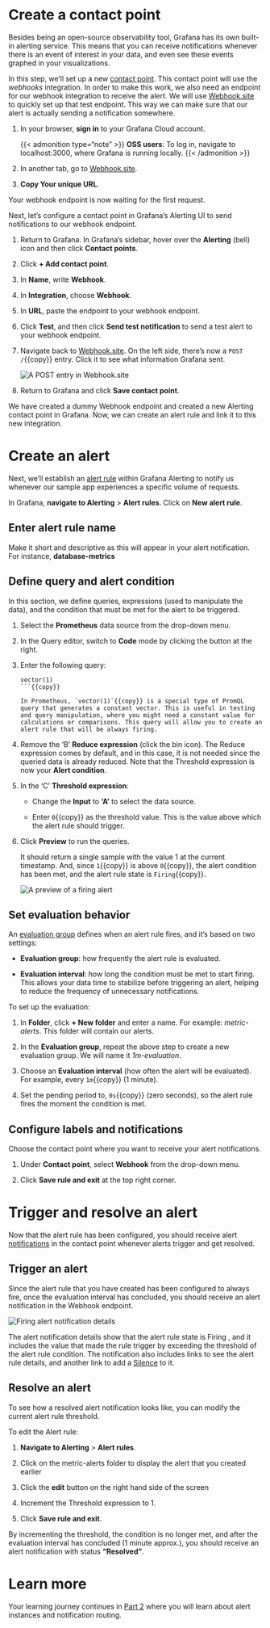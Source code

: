 # Create a contact point

Besides being an open-source observability tool, Grafana has its own built-in alerting service. This means that you can receive notifications whenever there is an event of interest in your data, and even see these events graphed in your visualizations.

In this step, we’ll set up a new [contact point](https://grafana.com/docs/grafana/latest/alerting/configure-notifications/manage-contact-points/integrations/webhook-notifier/). This contact point will use the _webhooks_ integration. In order to make this work, we also need an endpoint for our webhook integration to receive the alert. We will use [Webhook.site](https://webhook.site/) to quickly set up that test endpoint. This way we can make sure that our alert is actually sending a notification somewhere.

1. In your browser, **sign in** to your Grafana Cloud account.

   {{< admonition type=“note” >}}
   **OSS users**: To log in, navigate to localhost:3000, where Grafana is running locally.
   {{< /admonition >}}

1. In another tab, go to [Webhook.site](https://webhook.site/).

1. **Copy Your unique URL**.

Your webhook endpoint is now waiting for the first request.

Next, let’s configure a contact point in Grafana’s Alerting UI to send notifications to our webhook endpoint.

1. Return to Grafana. In Grafana’s sidebar, hover over the **Alerting** (bell) icon and then click **Contact points**.

1. Click **+ Add contact point**.

1. In **Name**, write **Webhook**.

1. In **Integration**, choose **Webhook**.

1. In **URL**, paste the endpoint to your webhook endpoint.

1. Click **Test**, and then click **Send test notification** to send a test alert to your webhook endpoint.

1. Navigate back to [Webhook.site](https://webhook.site/). On the left side, there’s now a `POST /`{{copy}} entry. Click it to see what information Grafana sent.

   ![A POST entry in Webhook.site](https://grafana.com/media/docs/alerting/alerting-webhook-detail.png)

1. Return to Grafana and click **Save contact point**.

We have created a dummy Webhook endpoint and created a new Alerting contact point in Grafana. Now, we can create an alert rule and link it to this new integration.

# Create an alert

Next, we’ll establish an [alert rule](http://grafana.com/docs/grafana/next/alerting/fundamentals/alert-rule-evaluation/) within Grafana Alerting to notify us whenever our sample app experiences a specific volume of requests.

In Grafana, **navigate to Alerting** > **Alert rules**. Click on **New alert rule**.

## Enter alert rule name

Make it short and descriptive as this will appear in your alert notification. For instance, **database-metrics**

## Define query and alert condition

In this section, we define queries, expressions (used to manipulate the data), and the condition that must be met for the alert to be triggered.

1. Select the **Prometheus** data source from the drop-down menu.

1. In the Query editor, switch to **Code** mode by clicking the button at the right.

1. Enter the following query:

   ```promql
   vector(1)
   ```{{copy}}

   In Prometheus, `vector(1)`{{copy}} is a special type of PromQL query that generates a constant vector. This is useful in testing and query manipulation, where you might need a constant value for calculations or comparisons. This query will allow you to create an alert rule that will be always firing.

1. Remove the ‘B’ **Reduce expression** (click the bin icon). The Reduce expression comes by default, and in this case, it is not needed since the queried data is already reduced. Note that the Threshold expression is now your **Alert condition**.

1. In the ‘C’ **Threshold expression**:

   - Change the **Input** to **‘A’** to select the data source.

   - Enter `0`{{copy}} as the threshold value. This is the value above which the alert rule should trigger.

1. Click **Preview** to run the queries.

   It should return a single sample with the value 1 at the current timestamp. And, since `1`{{copy}} is above `0`{{copy}}, the alert condition has been met, and the alert rule state is `Firing`{{copy}}.

   ![A preview of a firing alert](https://grafana.com/media/docs/alerting/alerting-always-firing-alert.png)

## Set evaluation behavior

An [evaluation group](https://grafana.com/docs/grafana/latest/alerting/fundamentals/alert-rules/rule-evaluation/) defines when an alert rule fires, and it’s based on two settings:

- **Evaluation group**: how frequently the alert rule is evaluated.

- **Evaluation interval**: how long the condition must be met to start firing. This allows your data time to stabilize before triggering an alert, helping to reduce the frequency of unnecessary notifications.

To set up the evaluation:

1. In **Folder**, click **+ New folder** and enter a name. For example: _metric-alerts_. This folder will contain our alerts.

1. In the **Evaluation group**, repeat the above step to create a new evaluation group. We will name it _1m-evaluation_.

1. Choose an **Evaluation interval** (how often the alert will be evaluated).
   For example, every `1m`{{copy}} (1 minute).

1. Set the pending period to, `0s`{{copy}} (zero seconds), so the alert rule fires the moment the condition is met.

## Configure labels and notifications

Choose the contact point where you want to receive your alert notifications.

1. Under **Contact point**, select **Webhook** from the drop-down menu.

1. Click **Save rule and exit** at the top right corner.

# Trigger and resolve an alert

Now that the alert rule has been configured, you should receive alert [notifications](http://grafana.com/docs/grafana/next/alerting/fundamentals/alert-rule-evaluation/state-and-health/#notifications) in the contact point whenever alerts trigger and get resolved.

## Trigger an alert

Since the alert rule that you have created has been configured to always fire, once the evaluation interval has concluded, you should receive an alert notification in the Webhook endpoint.

![Firing alert notification details](https://grafana.com/media/docs/alerting/alerting-webhook-firing-alert.png)

The alert notification details show that the alert rule state is Firing , and it includes the value that made the rule trigger by exceeding the threshold of the alert rule condition. The notification also includes links to see the alert rule details, and another link to add a [Silence](http://grafana.com/docs/grafana/next/alerting/configure-notifications/create-silence/) to it.

## Resolve an alert

To see how a resolved alert notification looks like, you can modify the current alert rule threshold.

To edit the Alert rule:

1. **Navigate to Alerting** > **Alert rules**.

1. Click on the metric-alerts folder to display the alert that you created earlier

1. Click the **edit** button on the right hand side of the screen

1. Increment the Threshold expression to 1.

1. Click **Save rule and exit**.

By incrementing the threshold, the condition is no longer met, and after the evaluation interval has concluded (1 minute approx.), you should receive an alert notification with status **“Resolved”**.

# Learn more

Your learning journey continues in [Part 2](http://grafana.com/tutorials/alerting-get-started-pt2/) where you will learn about alert instances and notification routing.
